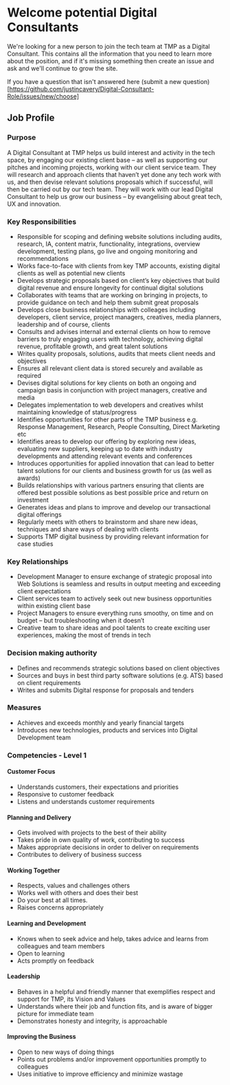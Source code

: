 # Welcome potential Digital Consultants

We're looking for a new person to join the tech team at TMP as a Digital Consultant.  This contains all the information that you need to learn more about the position, and if it's missing something then create an issue and ask and we'll continue to grow the site.

If you have a question that isn't answered here (submit a new question)[https://github.com/justincavery/Digital-Consultant-Role/issues/new/choose]


## Job Profile

### Purpose

A Digital Consultant at TMP helps us build interest and activity in the tech space, by engaging our existing client base – as well as supporting our pitches and incoming projects, working with our client service team. They will research and approach clients that haven’t yet done any tech work with us, and then devise relevant solutions proposals which if successful, will then be carried out by our tech team. They will work with our lead Digital Consultant to help us grow our business – by evangelising about great tech, UX and innovation. 


### Key Responsibilities

- Responsible for scoping and defining website solutions including audits, research, IA, content matrix, functionality, integrations, overview development, testing plans, go live and ongoing monitoring and recommendations
- Works face-to-face with clients from key TMP accounts, existing digital clients as well as potential new clients 
- Develops strategic proposals based on client’s key objectives that build digital revenue and ensure longevity for continual digital solutions
- Collaborates with teams that are working on bringing in projects, to provide guidance on tech and help them submit great proposals
- Develops close business relationships with colleages including developers, client service, project managers, creatives, media planners, leadership and of course, clients
- Consults and advises internal and external clients on how to remove barriers to truly engaging users with technology, achieving digital revenue, profitable growth, and great talent solutions
- Writes quality proposals, solutions, audits that meets client needs and objectives
- Ensures all relevant client data is stored securely and available as required
- Devises digital solutions for key clients on both an ongoing and campaign basis in conjunction with project managers, creative and media
- Delegates implementation to web developers and creatives whilst maintaining knowledge of status/progress
- Identifies opportunities for other parts of the TMP business e.g. Response Management, Research, People Consulting, Direct Marketing etc
- Identifies areas to develop our offering by exploring new ideas, evaluating new suppliers, keeping up to date with industry developments and attending relevant events and conferences
- Introduces opportunities for applied innovation that can lead to better talent solutions for our clients and business growth for us (as well as awards) 
- Builds relationships with various partners ensuring that clients are offered best possible solutions as best possible price and return on investment
- Generates ideas and plans to improve and develop our transactional digital offerings
- Regularly meets with others to brainstorm and share new ideas, techniques and share ways of dealing with clients
- Supports TMP digital business by providing relevant information for case studies



### Key Relationships

- Development Manager to ensure exchange of strategic proposal into Web Solutions is seamless and results in output meeting and exceeding client expectations
- Client services team to actively seek out new business opportunities within existing client base
- Project Managers to ensure everything runs smoothy, on time and on budget – but troubleshooting when it doesn’t
- Creative team to share ideas and pool talents to create exciting user experiences, making the most of trends in tech

### Decision making authority

- Defines and recommends strategic solutions based on client objectives
- Sources and buys in best third party software solutions (e.g. ATS) based on client requirements
- Writes and submits Digital response for proposals and tenders

### Measures

- Achieves and exceeds monthly and yearly financial targets
- Introduces new technologies, products and services into Digital Development team

### Competencies - Level 1

#### Customer Focus
- Understands customers, their expectations and priorities
- Responsive to customer feedback
- Listens and understands customer requirements
#### Planning and Delivery
- Gets involved with projects to the best of their ability
- Takes pride in own quality of work, contributing to success
- Makes appropriate decisions in order to deliver on requirements
- Contributes to delivery of business success
#### Working Together
- Respects, values and challenges others
- Works well with others and does their best
- Do your best at all times.
- Raises concerns appropriately
#### Learning and Development
- Knows when to seek advice and help, takes advice and learns from colleagues and team members
- Open to learning
- Acts promptly on feedback
#### Leadership
- Behaves in a helpful and friendly manner that exemplifies respect and support for TMP, its Vision and Values
- Understands where their job and function fits, and is aware of bigger picture for immediate team
- Demonstrates honesty and integrity, is approachable
#### Improving the Business
- Open to new ways of doing things
- Points out problems and/or improvement opportunities promptly to colleagues
- Uses initiative to improve efficiency and minimize wastage
